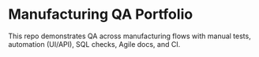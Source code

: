 # Manufacturing QA Portfolio

This repo demonstrates QA across manufacturing flows with manual tests, automation (UI/API), SQL checks, Agile docs, and CI.
